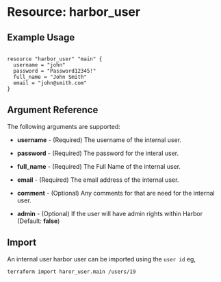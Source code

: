 # Resource: harbor_user

## Example Usage
```

resource "harbor_user" "main" {
  username = "john"
  password = "Password12345!"
  full_name = "John Smith"
  email = "john@smith.com"
}
```

## Argument Reference
The following arguments are supported:

* **username** - (Required) The username of the internal user.

* **password** - (Required) The password for the interal user.

* **full_name** - (Required) The Full Name of the internal user.

* **email** - (Required) The email address of the internal user.

* **comment** - (Optional) Any comments for that are need for the internal user.

* **admin** - (Optional) If the user will have admin rights within Harbor (Default: **false**)

## Import
An internal user harbor user can be imported using the `user id` eg,

`
terraform import haror_user.main /users/19
`